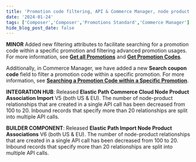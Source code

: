 ```yaml
---
title: 'Promotion code filtering, API & Commerce Manager, node product association, import node product associations'
date: '2024-01-24'
tags: ['Composer','Composer','Promotions Standard','Commerce Manager']
hide_blog_post_date: false
---
```


**MINOR** Added new filtering attributes to facilitate searching for a promotion code within a specific promotion and filtering advanced promotion usages. For more information, see **[Get all Promotions](https://elasticpath.dev/docs/commerce-cloud/promotions/promotion-management/get-all-promotions#filtering)** and **[Get Promotion Codes](https://elasticpath.dev/docs/commerce-cloud/promotions/promotion-codes/get-promotion-codes#filtering)**.

Additionally, in Commerce Manager, we have added a new **Search coupon code** field to filter a promotion code within a specific promotion. For more information, see **[Searching a Promotion Code within a Specific Promotion](https://elasticpath.dev/docs/commerce-cloud/promotions/promotions-cm/overview#searching-a-promotion-code-within-a-specific-promotion)**.

**INTEGRATION HUB**: Released **Elastic Path Commerce Cloud Node Product Association Import** V5 (both US & EU). The number of node-product relationships that are created in a single API call has been decreased from 100 to 20. Inbound records that specify more than 20 relationships are split into multiple API calls.

**BUILDER COMPONENT**: Released **Elastic Path Import Node Product Associations** V6 (both US & EU). The number of node-product relationships that are created in a single API call has been decreased from 100 to 20. Inbound records that specify more than 20 relationships are split into multiple API calls.
